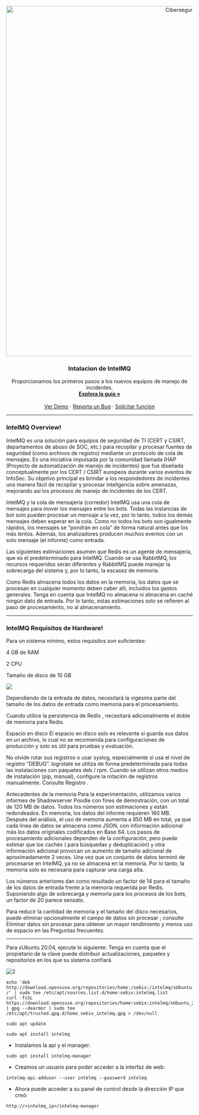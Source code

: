 <p align="center">
  <a href="https://github.com/othneildrew/Best-README-Template">
    <img width="946" alt="Ciberseguridad" src="https://user-images.githubusercontent.com/46871300/125079966-38ef8380-e092-11eb-9b5e-8bd0314d9274.PNG">
  </a>
 
   <h3 align="center">Intalacion de IntelMQ</h3>

  <p align="center">
    Proporcionamos los primeros pasos a los nuevos equipos de manejo de incidentes.
    <br />
    <a href="https://github.com/othneildrew/Best-README-Template"><strong>Explora la guia »</strong></a>
    <br />
    <br />
    <a href="https://github.com/othneildrew/Best-README-Template">Ver Demo</a>
    ·
    <a href="https://github.com/othneildrew/Best-README-Template/issues">Reporta un Bug</a>
    ·
    <a href="https://github.com/othneildrew/Best-README-Template/issues">Solicitar función</a>
  </p>
</p>




----
### IntelMQ Overview!


IntelMQ es una solución para equipos de seguridad de TI (CERT y CSIRT, departamentos de abuso de SOC, etc.) para recopilar y procesar fuentes de seguridad (como archivos de registro) mediante un protocolo de cola de mensajes. Es una iniciativa impulsada por la comunidad llamada IHAP (Proyecto de automatización de manejo de incidentes) que fue diseñada conceptualmente por los CERT / CSIRT europeos durante varios eventos de InfoSec. Su objetivo principal es brindar a los respondedores de incidentes una manera fácil de recopilar y procesar inteligencia sobre amenazas, mejorando así los procesos de manejo de incidentes de los CERT.

IntelMQ y la cola de mensajería (corredor) 
IntelMQ usa una cola de mensajes para mover los mensajes entre los bots. Todas las instancias de bot solo pueden procesar un mensaje a la vez, por lo tanto, todos los demás mensajes deben esperar en la cola. Como no todos los bots son igualmente rápidos, los mensajes se “pondrán en cola” de forma natural antes que los más lentos. Además, los analizadores producen muchos eventos con un solo mensaje (el informe) como entrada.

Las siguientes estimaciones asumen que Redis es un agente de mensajería, que es el predeterminado para IntelMQ. Cuando se usa RabbitMQ, los recursos requeridos serán diferentes y RabbitMQ puede manejar la sobrecarga del sistema y, por lo tanto, la escasez de memoria.

Como Redis almacena todos los datos en la memoria, los datos que se procesan en cualquier momento deben caber allí, incluidos los gastos generales. Tenga en cuenta que IntelMQ no almacena ni almacena en caché ningún dato de entrada. Por lo tanto, estas estimaciones solo se refieren al paso de procesamiento, no al almacenamiento.


----
### IntelMQ Requisitos de Hardware!


Para un sistema mínimo, estos requisitos son suficientes:

4 GB de RAM

2 CPU

Tamaño de disco de 10 GB

![](https://user-images.githubusercontent.com/87453279/132967583-bc9cc7ad-5ecd-42e5-bbc3-cfc45bcbf3d0.png)

Dependiendo de la entrada de datos, necesitará la vigésima parte del tamaño de los datos de entrada como memoria para el procesamiento.

Cuando utilice la persistencia de Redis , necesitará adicionalmente el doble de memoria para Redis.

Espacio en disco 
El espacio en disco solo es relevante si guarda sus datos en un archivo, lo cual no se recomienda para configuraciones de producción y solo es útil para pruebas y evaluación.

No olvide rotar sus registros o usar syslog, especialmente si usa el nivel de registro “DEBUG”. logrotate se utiliza de forma predeterminada para todas las instalaciones con paquetes deb / rpm. Cuando se utilizan otros medios de instalación (pip, manual), configure la rotación de registros manualmente. Consulte Registro .

Antecedentes de la memoria 
Para la experimentación, utilizamos varios informes de Shadowserver Poodle con fines de demostración, con un total de 120 MB de datos. Todos los números son estimaciones y están redondeados. En memoria, los datos del informe requieren 160 MB. Después del análisis, el uso de memoria aumenta a 850 MB en total, ya que cada línea de datos se almacena como JSON, con información adicional más los datos originales codificados en Base 64. Los pasos de procesamiento adicionales dependen de la configuración, pero puede estimar que los cachés ( para búsquedas y deduplicación) y otra información adicional provocan un aumento de tamaño adicional de aproximadamente 2 veces. Una vez que un conjunto de datos terminó de procesarse en IntelMQ, ya no se almacena en la memoria. Por lo tanto, la memoria solo es necesaria para capturar una carga alta.

Los números anteriores dan como resultado un factor de 14 para el tamaño de los datos de entrada frente a la memoria requerida por Redis. Suponiendo algo de sobrecarga y memoria para los procesos de los bots, un factor de 20 parece sensato.

Para reducir la cantidad de memoria y el tamaño del disco necesarios, puede eliminar opcionalmente el campo de datos sin procesar ; consulte Eliminar datos sin procesar para obtener un mayor rendimiento y menos uso de espacio en las Preguntas frecuentes.

-----



Para xUbuntu 20.04, ejecute lo siguiente:
Tenga en cuenta que el propietario de la clave puede distribuir actualizaciones, paquetes y repositorios en los que su sistema confiará.

![2](https://user-images.githubusercontent.com/87453279/132967937-83407edd-626a-46fa-b93b-558d1375c093.png)



```
echo 'deb http://download.opensuse.org/repositories/home:/sebix:/intelmq/xUbuntu_20.04/ /' | sudo tee /etc/apt/sources.list.d/home:sebix:intelmq.list
curl -fsSL https://download.opensuse.org/repositories/home:sebix:intelmq/xUbuntu_20.04/Release.key | gpg --dearmor | sudo tee /etc/apt/trusted.gpg.d/home_sebix_intelmq.gpg > /dev/null
```
```
sudo apt update
```
```
sudo apt install intelmq
```

- Instalamos la api y el manager:

```
sudo apt install intelmq-manager
```

- Creamos un usuario para poder acceder a la interfaz de web:

```
intelmq-api-adduser --user intelmq --password intelmq
```

- Ahora puede acceder a su panel de control desde la dirección IP que creó:

```
http://<intelmq_ip>/intelmq-manager
```
